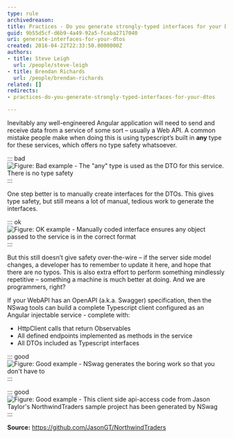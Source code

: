```yaml
---
type: rule
archivedreason: 
title: Practices - Do you generate strongly-typed interfaces for your DTOs?
guid: 9b55d5cf-d6b9-4a49-92a5-fcaba2717040
uri: generate-interfaces-for-your-dtos
created: 2016-04-22T22:33:50.0000000Z
authors:
- title: Steve Leigh
  url: /people/steve-leigh
- title: Brendan Richards
  url: /people/brendan-richards
related: []
redirects:
- practices-do-you-generate-strongly-typed-interfaces-for-your-dtos

---
```


Inevitably any well-engineered Angular application will need to send and receive data from a service of some sort – usually a Web API. A common mistake people make when doing this is using typescript’s built in **any** type for these services, which offers no type safety whatsoever.

<!--endintro-->

::: bad  
![Figure: Bad example - The "any" type is used as the DTO for this service. There is no type safety](dtogs-bad.png)  
:::

One step better is to manually create interfaces for the DTOs. This gives type safety, but still means a lot of manual, tedious work to generate the interfaces.

::: ok
![Figure: OK example - Manually coded interface ensures any object passed to the service is in the correct format](dtogs-ok.png)  
:::

But this still doesn’t give safety over-the-wire – if the server side model changes, a developer has to remember to update it here, and hope that there are no typos. This is also extra effort to perform something mindlessly repetitive – something a machine is much better at doing. And we are programmers, right?

If your WebAPI has an OpenAPI (a.k.a. Swagger) specification, then the NSwag tools can build a complete Typescript client configured as an Angular injectable service - complete with: 

* HttpClient calls that return Observables
* All defined endpoints implemented as methods in the service
* All DTOs included as Typescript interfaces

::: good  
![Figure: Good example - NSwag generates the boring work so that you don't have to](nswag.png)  
:::

::: good
![Figure: Good example - This client side api-access code from Jason Taylor's NorthwindTraders sample project has been generated by NSwag](northwind-client.png)
:::

**Source:** https://github.com/JasonGT/NorthwindTraders
